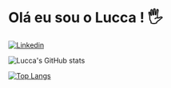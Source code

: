 
# Olá eu sou o Lucca ! 🖐️

[![Linkedin](https://img.shields.io/badge/LinkedIn-0077B5?style=for-the-badge&logo=linkedin&logoColor=white)](https://www.linkedin.com/in/lucca-lira-vicentim/)

![Lucca's GitHub stats](https://github-readme-stats.vercel.app/api?username=Lucca19&show_icons=true&theme=dark)

[![Top Langs](https://github-readme-stats.vercel.app/api/top-langs/?username=Lucca19&layout=compact)](https://github.com/anuraghazra/github-readme-stats)

